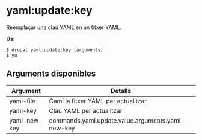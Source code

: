 # yaml:update:key
Reemplaçar una clau YAML en un fitxer YAML.

**Ús:**
```
$ drupal yaml:update:key [arguments]
$ yu  
```

## Arguments disponibles
Argument | Detalls
---------|-------------
yaml-file | Camí la fitxer YAML per actualitzar
yaml-key | Clau YAML per actualitzar
yaml-new-key | commands.yaml.update.value.arguments.yaml-new-key
